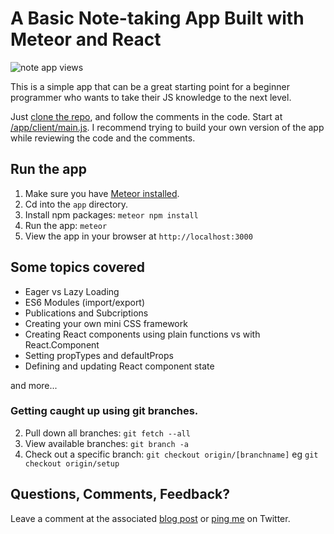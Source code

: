 # A Basic Note-taking App Built with Meteor and React

![note app views](https://cloud.githubusercontent.com/assets/819213/16540828/f38cfbee-403f-11e6-993d-683a5da0a298.png)

This is a simple app that can be a great starting point for a beginner programmer who wants to take their JS knowledge to the next level.

Just [clone the repo](https://help.github.com/articles/cloning-a-repository/), and follow the comments in the code. Start at [/app/client/main.js](https://github.com/CodeChron/meteor-react-tutorial-notes-app/blob/master/app/client/main.js).  I recommend trying to build your own version of the app while reviewing the code and the comments.


## Run the app
1. Make sure you have [Meteor installed](https://www.meteor.com/install).
2. Cd into the ``app`` directory.
2. Install npm packages: ```meteor npm install```
3. Run the app: ```meteor```
4. View the app in your browser at ```http://localhost:3000```

## Some topics covered
- Eager vs Lazy Loading
- ES6 Modules (import/export)
- Publications and Subcriptions
- Creating your own mini CSS framework
- Creating React components using plain functions vs with React.Component
- Setting propTypes and defaultProps
- Defining and updating React component state

and more...

### Getting caught up using git branches.
2. Pull down all branches: ```git fetch --all```
3. View available branches: ```git branch -a```
4. Check out a specific branch: ```git checkout origin/[branchname]``` eg ```git checkout origin/setup```


## Questions, Comments, Feedback?
Leave a comment at the associated [blog post](http://coderchronicles.org/2016/06/10/build-a-simple-note-taking-app-with-meteor-and-react/) or [ping me](https://twitter.com/codechron) on Twitter.
